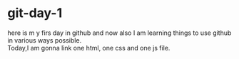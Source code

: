 # git-day-1
here is m y firs day in github and now also I am learning things to use github in various ways possible.
<br>
Today,I am gonna link one html, one css and one js file.
